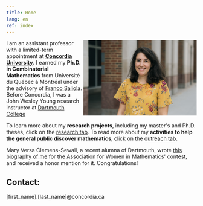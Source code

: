 ```yaml
---
title: Home
lang: en
ref: index
---
```


<!-- <img style="float: right;" src="photo_Nadia.jpg" title="While presenting the topology hidden in the Cloud Gate to middle school students, in Chicago."> -->

 <img style="float: right;" src="photo_Nadia_2021.jpg" width="300">

I am an assistant professor with a limited-term appointment at [**Concordia University**](https://www.concordia.ca/artsci/math-stats.html). I earned my **Ph.D. in Combinatorial Mathematics** from Université du Québec à Montréal under the advisory of [Franco Saliola](https://saliola.github.io/). Before Concordia, I was a John Wesley Young research instructor at [Dartmouth College](https://math.dartmouth.edu)

To learn more about my  **research projects**, including my master's and Ph.D. theses, click on the [research tab](research). To read more about my **activities to help the general public discover mathematics**, click on the [outreach tab](outreach).

Mary Versa Clemens-Sewall, a recent alumna of Dartmouth, wrote [this biography of me](https://math.dartmouth.edu/~awmcontest/2020winners/Mary_Versa_Clemens-Sewall.pdf) for the Association for Women in Mathematics' contest, and received a honor mention for it. Congratulations!

## Contact:

[first_name].[last_name]@concordia.ca
